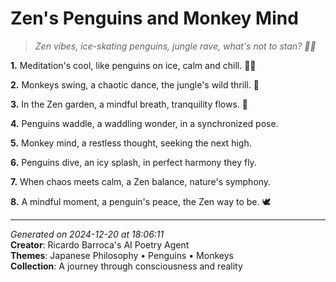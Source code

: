 # Zen's Penguins and Monkey Mind

> *Zen vibes, ice-skating penguins, jungle rave, what's not to stan? 🐧🐒*

**1.** Meditation's cool, like penguins on ice, calm and chill. 🧘‍♀️


**2.** Monkeys swing, a chaotic dance, the jungle's wild thrill. 🐒


**3.** In the Zen garden, a mindful breath, tranquility flows. 🍃


**4.** Penguins waddle, a waddling wonder, in a synchronized pose.


**5.** Monkey mind, a restless thought, seeking the next high.


**6.** Penguins dive, an icy splash, in perfect harmony they fly.


**7.** When chaos meets calm, a Zen balance, nature's symphony.


**8.** A mindful moment, a penguin's peace, the Zen way to be. 🕊️



---

*Generated on 2024-12-20 at 18:06:11*  
**Creator**: Ricardo Barroca's AI Poetry Agent  
**Themes**: Japanese Philosophy • Penguins • Monkeys  
**Collection**: A journey through consciousness and reality